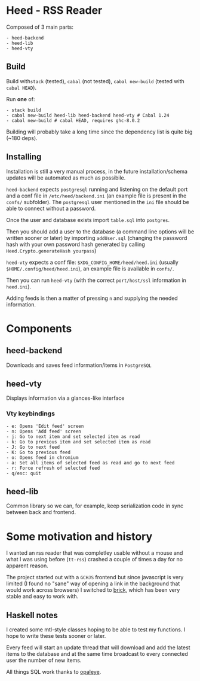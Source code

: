 # Heed - RSS Reader

Composed of 3 main parts:

    - heed-backend
    - heed-lib
    - heed-vty

## Build

Build with`stack` (tested), `cabal` (not tested), `cabal new-build` (tested with `cabal HEAD`).

Run **one** of:

    - stack build
    - cabal new-build heed-lib heed-backend heed-vty # Cabal 1.24
    - cabal new-build # cabal HEAD, requires ghc-8.0.2

Building will probably take a long time since the dependency list is quite big (~180 deps).

## Installing

Installation is still a very manual process, in the future installation/schema updates will be automated as much as possibile.

`heed-backend` expects `postgresql` running and listening  on the default port and
a conf file in `/etc/heed/backend.ini` (an example file is present in the `confs/` subfolder).
The `postgresql` user mentioned in the `ini` file should be able to connect without a password.

Once the user and database exists import `table.sql` into `postgres`.

Then you should add a user to the database (a command line options will be written sooner or later) by importing
`addUser.sql` (changing the password hash with your own password hash generated by calling `Heed.Crypto.generateHash yourpass`)

`heed-vty` expects a conf file: `$XDG_CONFIG_HOME/heed/heed.ini` (usually `$HOME/.config/heed/heed.ini`), an example file is available in `confs/`.

Then you can run `heed-vty` (with the correct `port/host/ssl` information in `heed.ini`).

Adding feeds is then a matter of pressing `n` and supplying the needed information.

# Components

## heed-backend

Downloads and saves feed information/items in `PostgreSQL`

## heed-vty

Displays information via a glances-like interface

### Vty keybindings

    - e: Opens 'Edit feed' screen
    - n: Opens 'Add feed' screen
    - j: Go to next item and set selected item as read
    - k: Go to previous item and set selected item as read
    - J: Go to next feed
    - K: Go to previous feed
    - o: Opens feed in chromium
    - a: Set all items of selected feed as read and go to next feed
    - r: Force refresh of selected feed
    - q/esc: quit

## heed-lib

Common library so we can, for example, keep serialization code in sync between back and frontend.

# Some motivation and history

I wanted an rss reader that was completley usable without a mouse and what I was using before (`tt-rss`) crashed a couple of times
a day for no apparent reason.

The project started out with a `GCHJS` frontend but since javascript is very limited (I found no "sane" way of opening a link in the background
that would work across browsers) I switched to [brick](https://github.com/jtdaugherty/brick/), which has been very stable and easy to work with.

## Haskell notes

I created some mtl-style classes hoping to be able to test my functions. I hope to write these tests sooner or later.

Every feed will start an update thread that will download and add the latest items to the database and at the same time broadcast
to every connected user the number of new items.

All things SQL work thanks to [opaleye](https://github.com/tomjaguarpaw/haskell-opaleye).
